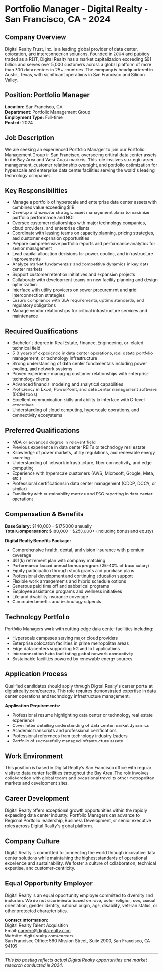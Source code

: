 # Portfolio Manager - Digital Realty - San Francisco, CA - 2024

## Company Overview
Digital Realty Trust, Inc. is a leading global provider of data center, colocation, and interconnection solutions. Founded in 2004 and publicly traded as a REIT, Digital Realty has a market capitalization exceeding $61 billion and serves over 5,000 customers across a global platform of more than 300 data centers in 25+ countries. The company is headquartered in Austin, Texas, with significant operations in San Francisco and Silicon Valley.

## Position: Portfolio Manager
**Location:** San Francisco, CA  
**Department:** Portfolio Management Group  
**Employment Type:** Full-time  
**Posted:** 2024  

## Job Description
We are seeking an experienced Portfolio Manager to join our Portfolio Management Group in San Francisco, overseeing critical data center assets in the Bay Area and West Coast markets. This role involves strategic asset management, customer relationship oversight, and portfolio optimization for hyperscale and enterprise data center facilities serving the world's leading technology companies.

## Key Responsibilities
- Manage a portfolio of hyperscale and enterprise data center assets with combined value exceeding $1B
- Develop and execute strategic asset management plans to maximize portfolio performance and NOI
- Oversee customer relationships with major technology companies, cloud providers, and enterprise clients
- Coordinate with leasing teams on capacity planning, pricing strategies, and customer expansion opportunities
- Prepare comprehensive portfolio reports and performance analytics for senior management
- Lead capital allocation decisions for power, cooling, and infrastructure improvements
- Analyze market fundamentals and competitive dynamics in key data center markets
- Support customer retention initiatives and expansion projects
- Collaborate with development teams on new facility planning and design optimization
- Interface with utility providers on power procurement and grid interconnection strategies
- Ensure compliance with SLA requirements, uptime standards, and regulatory obligations
- Manage vendor relationships for critical infrastructure services and maintenance

## Required Qualifications
- Bachelor's degree in Real Estate, Finance, Engineering, or related technical field
- 5-8 years of experience in data center operations, real estate portfolio management, or technology infrastructure
- Strong understanding of data center fundamentals including power, cooling, and network systems
- Proven experience managing customer relationships with enterprise technology clients
- Advanced financial modeling and analytical capabilities
- Proficiency in Excel, PowerPoint, and data center management software (DCIM tools)
- Excellent communication skills and ability to interface with C-level executives
- Understanding of cloud computing, hyperscale operations, and connectivity ecosystems

## Preferred Qualifications
- MBA or advanced degree in relevant field
- Previous experience in data center REITs or technology real estate
- Knowledge of power markets, utility regulations, and renewable energy sourcing
- Understanding of network infrastructure, fiber connectivity, and edge computing
- Experience with hyperscale customers (AWS, Microsoft, Google, Meta, etc.)
- Professional certifications in data center management (CDCP, DCCA, or similar)
- Familiarity with sustainability metrics and ESG reporting in data center operations

## Compensation & Benefits
**Base Salary:** $140,000 - $175,000 annually  
**Total Compensation:** $180,000 - $250,000+ (including bonus and equity)  

**Digital Realty Benefits Package:**
- Comprehensive health, dental, and vision insurance with premium coverage
- 401(k) retirement plan with company matching
- Performance-based annual bonus program (25-40% of base salary)
- Equity participation through stock grants and purchase plans
- Professional development and continuing education support
- Flexible work arrangements and hybrid schedule options
- Generous paid time off and sabbatical programs
- Employee assistance programs and wellness initiatives
- Life and disability insurance coverage
- Commuter benefits and technology stipends

## Technology Portfolio
Portfolio Managers work with cutting-edge data center facilities including:
- Hyperscale campuses serving major cloud providers
- Enterprise colocation facilities in prime metropolitan areas
- Edge data centers supporting 5G and IoT applications
- Interconnection hubs facilitating global network connectivity
- Sustainable facilities powered by renewable energy sources

## Application Process
Qualified candidates should apply through Digital Realty's career portal at digitalrealty.com/careers. This role requires demonstrated expertise in data center operations and technology infrastructure management.

**Application Requirements:**
- Professional resume highlighting data center or technology real estate experience
- Cover letter detailing understanding of data center market dynamics
- Academic transcripts and professional certifications
- Professional references from technology industry leaders
- Portfolio of successfully managed infrastructure assets

## Work Environment
This position is based in Digital Realty's San Francisco office with regular visits to data center facilities throughout the Bay Area. The role involves collaboration with global teams and occasional travel to other metropolitan markets and development sites.

## Career Development
Digital Realty offers exceptional growth opportunities within the rapidly expanding data center industry. Portfolio Managers can advance to Regional Portfolio leadership, Business Development, or senior executive roles across Digital Realty's global platform.

## Company Culture
Digital Realty is committed to connecting the world through innovative data center solutions while maintaining the highest standards of operational excellence and sustainability. We foster a culture of collaboration, technical expertise, and customer-centricity.

## Equal Opportunity Employer
Digital Realty is an equal opportunity employer committed to diversity and inclusion. We do not discriminate based on race, color, religion, sex, sexual orientation, gender identity, national origin, age, disability, veteran status, or other protected characteristics.

**Contact Information:**  
Digital Realty Talent Acquisition  
Email: careers@digitalrealty.com  
Website: digitalrealty.com/careers  
San Francisco Office: 560 Mission Street, Suite 2900, San Francisco, CA 94105  

---
*This job posting reflects actual Digital Realty opportunities and market research conducted in 2024.*